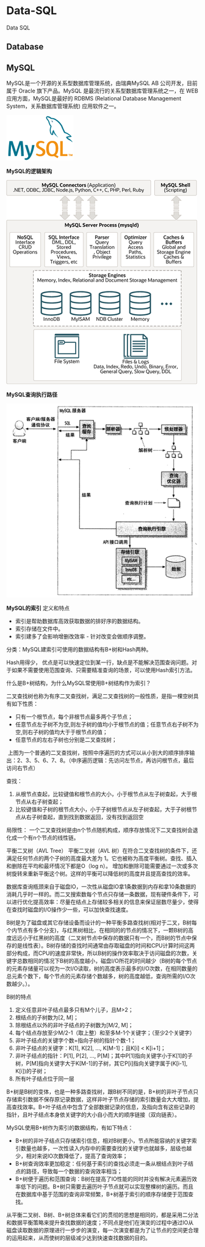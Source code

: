 # Data-SQL
Data SQL



## Database


## MySQL
MySQL是一个开源的关系型数据库管理系统，由瑞典MySQL AB 公司开发，目前属于 Oracle 旗下产品。MySQL 是最流行的关系型数据库管理系统之一，在 WEB 应用方面，MySQL是最好的 RDBMS (Relational Database Management System，关系数据库管理系统) 应用软件之一。

![](https://github.com/XXXLRC/Data-SQL/blob/095170c0118dd02330bcc876745ee4d3b0f3eb65/images/2021110800003.png)

**MySQL的逻辑架构**

![](https://github.com/XXXLRC/Data-SQL/blob/d677d97a31c57c265185200a6f51214ea6d96ee7/images/20211009001.png)

**MySQL查询执行路径**

![](https://github.com/XXXLRC/Data-SQL/blob/92e3e7f3981d1ab6b30ade0a7566786059a11400/images/2021100910002.png)

**MySQL的索引**
定义和特点
- 索引是帮助数据库高效获取数据的排好序的数据结构。
- 索引存储在文件中。
- 索引建多了会影响增删改效率 - 针对改变会做顺序调整。

分类：MySQL建索引可使用的数据结构有B+树和Hash两种。

Hash用得少， 优点是可以快速定位到某一行，缺点是不能解决范围查询问题。对于如果不需要使用范围查询、只需要精准查询的场景，可以使用Hash索引方法。

什么是B+树结构，为什么MySQL常使用B+树结构作为索引？

二叉查找树也称为有序二叉查找树，满足二叉查找树的一般性质，是指一棵空树具有如下性质：
- 只有一个根节点，每个非根节点最多两个子节点；
- 任意节点左子树不为空,则左子树的值均小于根节点的值；任意节点右子树不为空,则右子树的值均大于于根节点的值；
- 任意节点的左右子树也分别是二叉查找树；

![]()
上图为一个普通的二叉查找树，按照中序遍历的方式可以从小到大的顺序排序输出：2、3、5、6、7、8。（中序遍历逻辑：先访问左节点，再访问根节点，最后访问右节点）

查找：
1. 从根节点查起，比较键值和根节点的大小，小于根节点从左子树查起，大于根节点从右子树查起；
2. 比较键值和子树的根节点大小，小于子树根节点从左子树查起，大于子树根节点从右子树查起，直到找到数据返回，没有找到返回空

局限性：
一个二叉查找树是由n个节点随机构成，顺序存放情况下二叉查找树会退化成一个有n个节点的线性链。

平衡二叉树（AVL Tree）
平衡二叉树（AVL 树）在符合二叉查找树的条件下，还满足任何节点的两个子树的高度最大差为 1。它也被称为高度平衡树。查找、插入和删除在平均和最坏情况下都是O（log n）。
增加和删除可能需要通过一次或多次树旋转来重新平衡这个树。这样的平衡可以降低树的高度并且提高查找的效率。

数据库查询瓶颈来自于磁盘IO，一次性从磁盘IO拿1条数据到内存和拿10条数据的消耗几乎时一样的。而二叉搜索数每个节点只存储一条数据，现有硬件条件下，可以进行优化提高效率：尽量在结点上存储较多相关的信息来保证层数尽量少，使得在查找时磁盘的I/O操作少一些，可以加快查找速度。

B树是为了磁盘或其它存储设备而设计的一种平衡多路查找树(相对于二叉，B树每个内节点有多个分支)，与红黑树相比，在相同的的节点的情况下，一颗B树的高度远远小于红黑树的高度（二叉树节点中保存的数据只有一个，而B树的节点中保存的是线性表）。B树存储的查找时间通常由存取磁盘的时间和CPU计算时间这两部分构成，而CPU的速度非常快，所以B树的操作效率取决于访问磁盘的次数，关键字总数相同的情况下B树的高度越小，磁盘I/O所花的时间越少（B树的每个节点的元素存储量可以视为一次I/O读取，树的高度表示最多的I/O次数，在相同数量的总元素个数下，每个节点的元素存储个数越多，树的高度越低，查询所需的I/O次数越少。）。

B树的特点
1. 定义任意非叶子结点最多只有M个儿子，且M>2； 
2. 根结点的子树数为[2, M]； 
3. 除根结点以外的非叶子结点的子树数为[M/2, M]； 
4. 每个结点存放至少M/2-1（取上整）和至多M-1个关键字；（至少2个关键字） 
5. 非叶子结点的关键字个数=指向子树的指针个数-1； 
6. 非叶子结点的关键字：K[1], K[2], …, K[M-1]；且K[i] < K[i+1]； 
7. 非叶子结点的指针：P[1], P[2], …, P[M]；其中P[1]指向关键字小于K[1]的子树，P[M]指向关键字大于K[M-1]的子树，其它P[i]指向关键字属于(K[i-1], K[i])的子树； 
8. 所有叶子结点位于同一层

B+树是B树的变体，也是一种多路查找树，跟B树不同的是，B+树的非叶子节点只存储索引数据不保存原记录数据，这样非叶子节点存储的索引数量会大大增加，提高查找效率。B+叶子结点中包含了全部数据记录的信息，及指向含有这些记录的指针，且叶子结点本身依关键字的大小自小而大的顺序链接（双向链表）。

MySQL使用B+树作为索引的数据结构，有如下特点：
- B+树的非叶子结点只存储索引信息，相对B树更小，节点所能容纳的关键字索引数量也越多，一次性读入内存中的需要查找的关键字也就越多，层级也越少，相对来说IO次数降低了，提高了查询效率；
- B+树查询效率更加稳定：任何基于索引的查找必须走一条从根结点到叶子结点的路径，导致每一个数据的查询效率相当；
- B+树便于遍历和范围查询：B树在提高了IO性能的同时并没有解决元素遍历效率低下的问题。B+树只需要去遍历叶子节点就可以实现整棵树的遍历。而且在数据库中基于范围的查询非常频繁，B+树基于索引的顺序存储便于范围查找。

从平衡二叉树、B树、B+树总体来看它们的贯彻的思想是相同的，都是采用二分法和数据平衡策略来提升查找数据的速度；不同点是他们在演变的过程中通过IO从磁盘读取数据的原理进行一步步的演变，每一次演变都是为了让节点的空间更合理的运用起来，从而使树的层级减少达到快速查找数据的目的。

